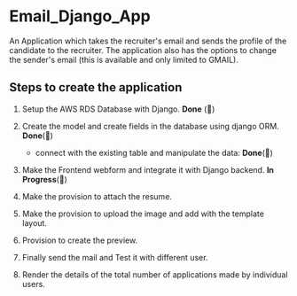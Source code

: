 

# Email_Django_App
An Application which takes the recruiter's email and sends the profile of the candidate to the recruiter. The application also has the options to change the sender's email (this is available and only limited to GMAIL).

## Steps to create the application

1. Setup the AWS RDS Database with Django. **Done** (&#x1F4D7;)

2. Create the model and create fields in the database using django ORM. **Done**(&#x1F4D7;)
    - connect with the existing table and manipulate the data: **Done**(&#x1F4D7;)

3. Make the Frontend webform and integrate it with Django backend. **In Progress**(&#x1F4D9;)

4. Make the provision to attach the resume.

5. Make the provision to upload the image and add with the template layout.

6. Provision to create the preview.

7. Finally send the mail and Test it with different user.

8. Render the details of the total number of applications made by individual users.
